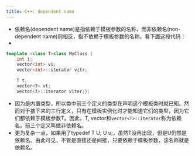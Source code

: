 ```yaml
---
title: C++: dependent name
---
```

- 依赖名(dependent name)是指依赖于模板参数的名称，而非依赖名(non-dependent name)则相反，指不依赖于模板参数的名称。看下面这段代码：
- 
```c++
template <class T>class MyClass {
    int i;
    vector<int> vi;
    vector<int>::iterator vitr;

    T t;
    vector<T> vt;
    vector<T>::iterator viter;};
```
- 因为是内置类型，所以类中前三个定义的类型在声明这个模板类时就已知。然而对于接下来的三行定义，只有在模板实例化时才能知道它们的类型，因为它们都依赖于模板参数T。因此，T, vector<T>和`vector<T>::iterator`称为依赖名。前三个定义叫做非依赖名。
- 更为复杂一点，如果用了typedef T U; U u;，虽然T没再出现，但是U仍然是依赖名。由此可见，不管是直接还是间接，只要依赖于模板参数，该名称就是依赖名。